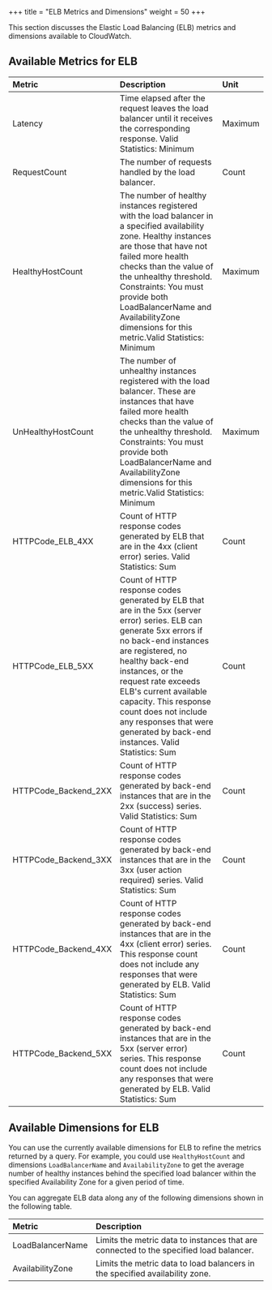 +++
title = "ELB Metrics and Dimensions"
weight = 50
+++

This section discusses the Elastic Load Balancing (ELB) metrics and dimensions available to CloudWatch. 


## Available Metrics for ELB


| Metric | Description | Unit | 
|  :---- |  :---- |  :---- | 
| Latency | Time elapsed after the request leaves the load balancer until it receives the corresponding response. Valid Statistics: Minimum | Maximum | Average | Count | Seconds | 
| RequestCount | The number of requests handled by the load balancer. | Count | 
| HealthyHostCount | The number of healthy instances registered with the load balancer in a specified availability zone. Healthy instances are those that have not failed more health checks than the value of the unhealthy threshold. Constraints: You must provide both LoadBalancerName and AvailabilityZone dimensions for this metric.Valid Statistics: Minimum | Maximum | Average | Count | 
| UnHealthyHostCount | The number of unhealthy instances registered with the load balancer. These are instances that have failed more health checks than the value of the unhealthy threshold. Constraints: You must provide both LoadBalancerName and AvailabilityZone dimensions for this metric.Valid Statistics: Minimum | Maximum | Average | Count | 
| HTTPCode_ELB_4XX | Count of HTTP response codes generated by ELB that are in the 4xx (client error) series. Valid Statistics: Sum | Count | 
| HTTPCode_ELB_5XX | Count of HTTP response codes generated by ELB that are in the 5xx (server error) series. ELB can generate 5xx errors if no back-end instances are registered, no healthy back-end instances, or the request rate exceeds ELB's current available capacity. This response count does not include any responses that were generated by back-end instances. Valid Statistics: Sum | Count | 
| HTTPCode_Backend_2XX | Count of HTTP response codes generated by back-end instances that are in the 2xx (success) series. Valid Statistics: Sum | Count | 
| HTTPCode_Backend_3XX | Count of HTTP response codes generated by back-end instances that are in the 3xx (user action required) series. Valid Statistics: Sum | Count | 
| HTTPCode_Backend_4XX | Count of HTTP response codes generated by back-end instances that are in the 4xx (client error) series. This response count does not include any responses that were generated by ELB. Valid Statistics: Sum | Count | 
| HTTPCode_Backend_5XX | Count of HTTP response codes generated by back-end instances that are in the 5xx (server error) series. This response count does not include any responses that were generated by ELB. Valid Statistics: Sum | Count | 


## Available Dimensions for ELB
You can use the currently available dimensions for ELB to refine the metrics returned by a query. For example, you could use `HealthyHostCount` and dimensions `LoadBalancerName` and `AvailabilityZone` to get the average number of healthy instances behind the specified load balancer within the specified Availability Zone for a given period of time. 

You can aggregate ELB data along any of the following dimensions shown in the following table. 



| Metric | Description | 
|  :---- |  :---- | 
| LoadBalancerName | Limits the metric data to instances that are connected to the specified load balancer. | 
| AvailabilityZone | Limits the metric data to load balancers in the specified availability zone. | 

